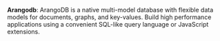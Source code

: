 

**Arangodb**: ArangoDB is a native multi-model database with flexible data models for documents, graphs, and key-values. Build high performance applications using a convenient SQL-like query language or JavaScript extensions.
